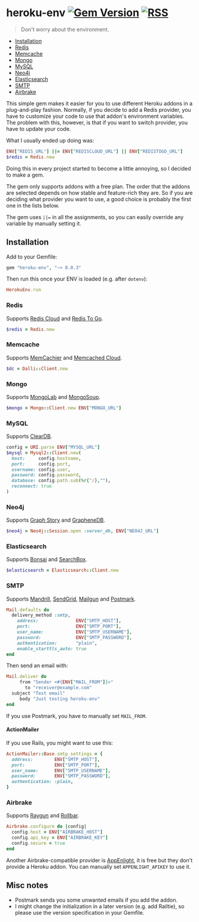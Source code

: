 # heroku-env [![Gem Version](https://badge.fury.io/rb/heroku-env.svg)](https://rubygems.org/gems/heroku-env) [![RSS](https://stefansundin.github.io/img/feed.png)](https://github.com/stefansundin/heroku-env/releases.atom)

> Don't worry about the environment.

- [Installation](#installation)
- [Redis](#redis)
- [Memcache](#memcache)
- [Mongo](#mongo)
- [MySQL](#mysql)
- [Neo4j](#neo4j)
- [Elasticsearch](#elasticsearch)
- [SMTP](#smtp)
- [Airbrake](#airbrake)

This simple gem makes it easier for you to use different Heroku addons in a plug-and-play fashion. Normally, if you decide to add a Redis provider, you have to customize your code to use that addon's environment variables. The problem with this, however, is that if you want to switch provider, you have to update your code.

What I usually ended up doing was:

```ruby
ENV["REDIS_URL"] ||= ENV["REDISCLOUD_URL"] || ENV["REDISTOGO_URL"]
$redis = Redis.new
```

Doing this in every project started to become a little annoying, so I decided to make a gem.

The gem only supports addons with a free plan. The order that the addons are selected depends on how stable and feature-rich they are. So if you are deciding what provider you want to use, a good choice is probably the first one in the lists below.

The gem uses `||=` in all the assignments, so you can easily override any variable by manually setting it.


## Installation

Add to your Gemfile:

```ruby
gem "heroku-env", "~> 0.0.3"
```

Then run this once your ENV is loaded (e.g. after `dotenv`):

```ruby
HerokuEnv.run
```


### Redis

Supports [Redis Cloud](https://addons.heroku.com/rediscloud) and [Redis To Go](https://addons.heroku.com/redistogo).

```ruby
$redis = Redis.new
```

### Memcache

Supports [MemCachier](https://addons.heroku.com/memcachier) and [Memcached Cloud](https://addons.heroku.com/memcachedcloud).

```ruby
$dc = Dalli::Client.new
```

### Mongo

Supports [MongoLab](https://addons.heroku.com/mongolab) and [MongoSoup](https://addons.heroku.com/mongosoup).

```ruby
$mongo = Mongo::Client.new ENV["MONGO_URL"]
```

### MySQL

Supports [ClearDB](https://addons.heroku.com/cleardb).

```ruby
config = URI.parse ENV["MYSQL_URL"]
$mysql = Mysql2::Client.new(
  host:     config.hostname,
  port:     config.port,
  username: config.user,
  password: config.password,
  database: config.path.sub(%r{^/},""),
  reconnect: true
)
```

### Neo4j

Supports [Graph Story](https://addons.heroku.com/graphstory) and [GrapheneDB](https://addons.heroku.com/graphenedb).

```ruby
$neo4j = Neo4j::Session.open :server_db, ENV["NEO4J_URL"]
```

### Elasticsearch

Supports [Bonsai](https://addons.heroku.com/bonsai) and [SearchBox](https://addons.heroku.com/searchbox).

```ruby
$elasticsearch = Elasticsearch::Client.new
```

### SMTP

Supports [Mandrill](https://addons.heroku.com/mandrill), [SendGrid](https://addons.heroku.com/sendgrid), [Mailgun](https://addons.heroku.com/mailgun) and [Postmark](https://addons.heroku.com/postmark).

```ruby
Mail.defaults do
  delivery_method :smtp,
    address:              ENV["SMTP_HOST"],
    port:                 ENV["SMTP_PORT"],
    user_name:            ENV["SMTP_USERNAME"],
    password:             ENV["SMTP_PASSWORD"],
    authentication:       "plain",
    enable_starttls_auto: true
end
```

Then send an email with:

```ruby
Mail.deliver do
     from "Sender <#{ENV["MAIL_FROM"]}>"
       to "receiver@example.com"
  subject "Test email"
     body "Just testing heroku-env"
end
```

If you use Postmark, you have to manually set `MAIL_FROM`.

#### ActionMailer

If you use Rails, you might want to use this:

```ruby
ActionMailer::Base.smtp_settings = {
  address:        ENV["SMTP_HOST"],
  port:           ENV["SMTP_PORT"],
  user_name:      ENV["SMTP_USERNAME"],
  password:       ENV["SMTP_PASSWORD"],
  authentication: :plain,
}
```

### Airbrake

Supports [Raygun](https://addons.heroku.com/raygun) and [Rollbar](https://addons.heroku.com/rollbar).

```ruby
Airbrake.configure do |config|
  config.host = ENV["AIRBRAKE_HOST"]
  config.api_key = ENV["AIRBRAKE_KEY"]
  config.secure = true
end
```

Another Airbrake-compatible provider is [AppEnlight](https://appenlight.com/), it is free but they don't provide a Heroku addon. You can manually set `APPENLIGHT_APIKEY` to use it.


## Misc notes

- Postmark sends you some unwanted emails if you add the addon.
- I might change the initialization in a later version (e.g. add Railtie), so please use the version specification in your Gemfile.
